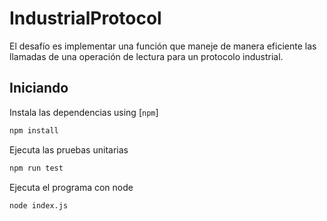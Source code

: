 # IndustrialProtocol
El desafío es implementar una función que maneje de manera eficiente las llamadas de una operación de lectura para un protocolo industrial.

## Iniciando

<!-- copied from Getting Started docs, links updated to point to Jest website -->

Instala las dependencias using [`npm`]

```bash
npm install
```

Ejecuta las pruebas unitarias

```bash
npm run test
```


Ejecuta el programa con node

```bash
node index.js
```
